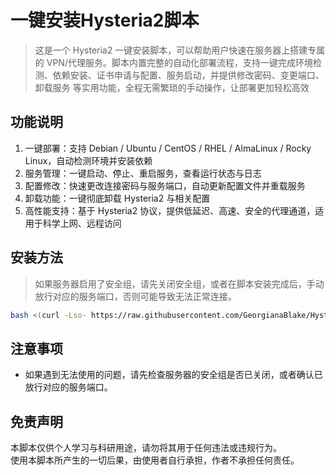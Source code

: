 # 一键安装Hysteria2脚本

> 这是一个 Hysteria2 一键安装脚本，可以帮助用户快速在服务器上搭建专属的 VPN/代理服务。脚本内置完整的自动化部署流程，支持一键完成环境检测、依赖安装、证书申请与配置、服务启动，并提供修改密码、变更端口、卸载服务 等实用功能，全程无需繁琐的手动操作，让部署更加轻松高效

## 功能说明

1. 一键部署：支持 Debian / Ubuntu / CentOS / RHEL / AlmaLinux / Rocky Linux，自动检测环境并安装依赖  
2. 服务管理：一键启动、停止、重启服务，查看运行状态与日志  
3. 配置修改：快速更改连接密码与服务端口，自动更新配置文件并重载服务  
4. 卸载功能：一键彻底卸载 Hysteria2 与相关配置  
5. 高性能支持：基于 Hysteria2 协议，提供低延迟、高速、安全的代理通道，适用于科学上网、远程访问  

## 安装方法

> 如果服务器启用了安全组，请先关闭安全组，或者在脚本安装完成后，手动放行对应的服务端口，否则可能导致无法正常连接。

```bash
bash <(curl -Lso- https://raw.githubusercontent.com/GeorgianaBlake/Hysteria2/refs/heads/main/install.sh)
```

## 注意事项

+ 如果遇到无法使用的问题，请先检查服务器的安全组是否已关闭，或者确认已放行对应的服务端口。


## 免责声明

本脚本仅供个人学习与科研用途，请勿将其用于任何违法或违规行为。  
使用本脚本所产生的一切后果，由使用者自行承担，作者不承担任何责任。 

